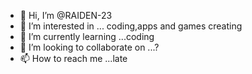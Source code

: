 - 👋 Hi, I’m @RAIDEN-23
- 👀 I’m interested in ... coding,apps and games creating
- 🌱 I’m currently learning ...coding
- 💞️ I’m looking to collaborate on ...?
- 📫 How to reach me ...late

<!---
RAIDEN-23/RAIDEN-23 is a ✨ special ✨ repository because its `README.md` (this file) appears on your GitHub profile.
You can click the Preview link to take a look at your changes.
--->
